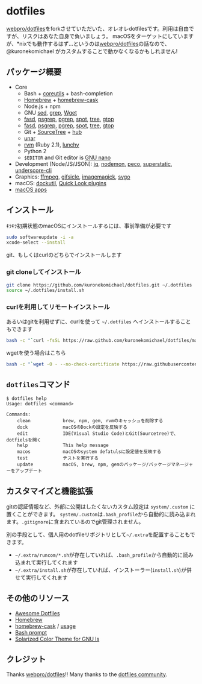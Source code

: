 # dotfiles

[webpro/dotfiles](https://github.com/webpro/dotfiles)をforkさせていただいた、オレオレdotfilesです。利用は自由ですが、リスクはあなた自身で負いましょう。
macOSをターゲットにしていますが、*nixでも動作するはず…というのは[webpro/dotfiles](https://github.com/webpro/dotfiles)の話なので、@kuronekomichael がカスタムすることで動かなくなるかもしれません!

## パッケージ概要

* Core
  * Bash + [coreutils](https://en.wikipedia.org/wiki/GNU_Core_Utilities) + bash-completion
  * [Homebrew](https://brew.sh) + [homebrew-cask](https://caskroom.github.io)
  * Node.js + npm
  * GNU [sed](https://www.gnu.org/software/sed/), [grep](https://www.gnu.org/software/grep/), [Wget](https://www.gnu.org/software/wget/)
  * [fasd](https://github.com/clvv/fasd), [psgrep](https://github.com/jvz/psgrep/blob/master/psgrep), [pgrep](https://linux.die.net/man/1/pgrep), [spot](https://github.com/guille/spot), [tree](http://mama.indstate.edu/users/ice/tree/), [gtop](https://github.com/aksakalli/gtop)
  * [fasd](https://github.com/clvv/fasd), [psgrep](https://github.com/jvz/psgrep/blob/master/psgrep), [pgrep](https://linux.die.net/man/1/pgrep), [spot](https://github.com/guille/spot), [tree](http://mama.indstate.edu/users/ice/tree/), [gtop](https://github.com/aksakalli/gtop)
  * Git + [SourceTree](https://www.sourcetreeapp.com) + [hub](https://hub.github.com)
  * [unar](https://theunarchiver.com/command-line)
  * [rvm](https://rvm.io) (Ruby 2.1), [lunchy](https://github.com/eddiezane/lunchy)
  * Python 2
  * `$EDITOR` and Git editor is [GNU nano](https://www.nano-editor.org)
* Development (Node/JS/JSON): [jq](https://stedolan.github.io/jq), [nodemon](https://nodemon.io), [peco](https://peco.github.io), [superstatic](https://github.com/firebase/superstatic), [underscore-cli](https://github.com/ddopson/underscore-cli)
* Graphics: [ffmpeg](https://www.ffmpeg.org), [gifsicle](https://www.lcdf.org/gifsicle), [imagemagick](https://www.imagemagick.org), [svgo](https://github.com/svg/svgo)
* macOS: [dockutil](https://github.com/kcrawford/dockutil), [Quick Look plugins](https://github.com/sindresorhus/quick-look-plugins)
* [macOS apps](https://github.com/kuronekomichael/dotfiles/blob/master/install/brew-cask.sh)

## インストール

ｷﾗｷﾗ初期状態のmacOSにインストールするには、事前準備が必要です

```bash
sudo softwareupdate -i -a
xcode-select --install
```

git、もしくはcurlのどちらでインストールします

### git cloneしてインストール

```bash
git clone https://github.com/kuronekomichael/dotfiles.git ~/.dotfiles
source ~/.dotfiles/install.sh
```

### curlを利用してリモートインストール

あるいはgitを利用せずに、curlを使って `~/.dotfiles` へインストールすることもできます

```bash
bash -c "`curl -fsSL https://raw.github.com/kuronekomichael/dotfiles/master/remote-install.sh`"
```

wgetを使う場合はこちら

```bash
bash -c "`wget -O - --no-check-certificate https://raw.githubusercontent.com/kuronekomichael/dotfiles/master/remote-install.sh`"
```

## `dotfiles`コマンド

```
$ dotfiles help
Usage: dotfiles <command>

Commands:
    clean            brew, npm, gem, rvmのキャッシュを削除する
    dock             macOSのDockの設定を反映する
    edit             IDE(Visual Studio Code)とGit(Sourcetree)で、dotfielsを開く
    help             This help message
    macos            macOSのsystem defatulsに設定値を反映する
    test             テストを実行する
    update           macOS, brew, npm, gemのパッケージ/パッケージマネージャーをアップデート
```

## カスタマイズと機能拡張

gitの認証情報など、外部に公開はしたくないカスタム設定は `system/.custom` に置くことができます。
`system/.custom`は`.bash_profile`から自動的に読み込まれます。`.gitignore`に含まれているのでgit管理されません。

別の手段として、個人用のdotfileリポジトリとして`~/.extra`を配置することもできます。

* `~/.extra/runcom/*.sh`が存在していれば、`.bash_profile`から自動的に読み込まれて実行してくれます
* `~/.extra/install.sh`が存在していれば、インストーラー(`install.sh`)が併せて実行してくれます

## その他のリソース

* [Awesome Dotfiles](https://github.com/webpro/awesome-dotfiles)
* [Homebrew](https://brew.sh)
* [homebrew-cask](https://caskroom.github.io) / [usage](https://github.com/phinze/homebrew-cask/blob/master/USAGE.md)
* [Bash prompt](https://wiki.archlinux.org/index.php/Color_Bash_Prompt)
* [Solarized Color Theme for GNU ls](https://github.com/seebi/dircolors-solarized)

## クレジット

Thanks [webpro/dotfiles](https://github.com/webpro/dotfiles)!!
Many thanks to the [dotfiles community](https://dotfiles.github.io).
